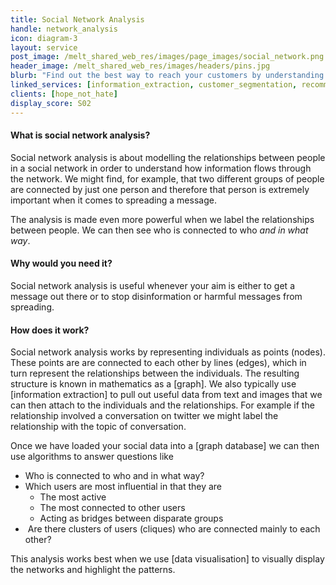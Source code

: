```yaml
---
title: Social Network Analysis
handle: network_analysis
icon: diagram-3
layout: service
post_image: /melt_shared_web_res/images/page_images/social_network.png
header_image: /melt_shared_web_res/images/headers/pins.jpg
blurb: "Find out the best way to reach your customers by understanding the flow of information through a social network."
linked_services: [information_extraction, customer_segmentation, recommender_systems, data_visualisation]
clients: [hope_not_hate]
display_score: S02
---
```


#### What is social network analysis?

Social network analysis is about modelling the relationships between people in a social network in order to understand how information flows through the network. We might find, for example, that two different groups of people are connected by just one person and therefore that person is extremely important when it comes to spreading a message. 

The analysis is made even more powerful when we label the relationships between people. We can then see who is connected to who *and in what way*.

#### Why would you need it?

Social network analysis is useful whenever your aim is either to get a message out there or to stop disinformation or harmful messages from spreading. 

#### How does it work?

Social network analysis works by representing individuals as points (nodes). These points are are connected to each other by lines (edges), which in turn represent the relationships between the individuals. The resulting structure is known in mathematics as a [graph]. We also typically use [information extraction] to pull out useful data from text and images that we can then attach to the individuals and the relationships. For example if the relationship involved a conversation on twitter we might label the relationship with the topic of conversation.

Once we have loaded your social data into a [graph database] we can then use algorithms to answer questions like 
-   Who is connected to who and in what way?
-   Which users are most influential in that they are 
	-   The most active
	-   The most connected to other users
	-   Acting as bridges between disparate groups
-    Are there clusters of users (cliques) who are connected mainly to each other?

This analysis works best when we use [data visualisation] to visually display the networks and highlight the patterns.


